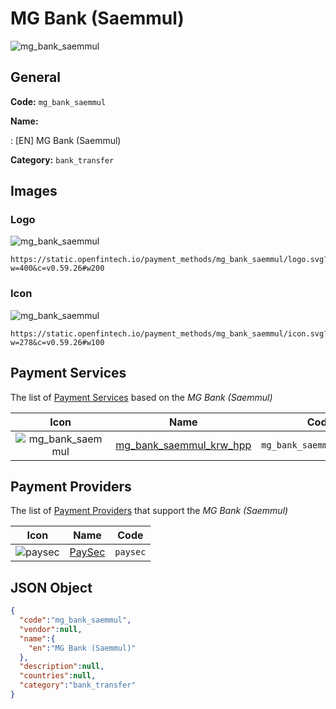 
# MG Bank (Saemmul) 
![mg_bank_saemmul](https://static.openfintech.io/payment_methods/mg_bank_saemmul/logo.svg?w=400&c=v0.59.26#w200)  

## General 
**Code:** `mg_bank_saemmul` 
 
**Name:** 
 
:	[EN] MG Bank (Saemmul) 
 
**Category:** `bank_transfer` 
 

## Images 

### Logo 
![mg_bank_saemmul](https://static.openfintech.io/payment_methods/mg_bank_saemmul/logo.svg?w=400&c=v0.59.26#w200)  

```
https://static.openfintech.io/payment_methods/mg_bank_saemmul/logo.svg?w=400&c=v0.59.26#w200
```  

### Icon 
![mg_bank_saemmul](https://static.openfintech.io/payment_methods/mg_bank_saemmul/icon.svg?w=278&c=v0.59.26#w100)  

```
https://static.openfintech.io/payment_methods/mg_bank_saemmul/icon.svg?w=278&c=v0.59.26#w100
```  

## Payment Services 
 
The list of [Payment Services](/payment-services/) based on the _MG Bank (Saemmul)_ 

|Icon|Name|Code| 
|:---:|:---:|:---:| 
|![mg_bank_saemmul](https://static.openfintech.io/payment_methods/mg_bank_saemmul/icon.svg?w=278&c=v0.59.26#w100) |[mg_bank_saemmul_krw_hpp](/payment-services/mg_bank_saemmul_krw_hpp/)|`mg_bank_saemmul_krw_hpp`| 
 

## Payment Providers 
 
The list of [Payment Providers](/payment-providers/) that support the _MG Bank (Saemmul)_ 

|Icon|Name|Code| 
|:---:|:---:|:---:| 
|![paysec](https://static.openfintech.io/payment_providers/paysec/icon.svg?w=278&c=v0.59.26#w100) |[PaySec](/payment-providers/paysec/)|`paysec`| 
 

## JSON Object 

```json
{
  "code":"mg_bank_saemmul",
  "vendor":null,
  "name":{
    "en":"MG Bank (Saemmul)"
  },
  "description":null,
  "countries":null,
  "category":"bank_transfer"
}
```  
